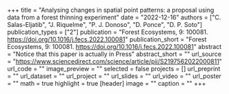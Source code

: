 +++
title = "Analysing changes in spatial point patterns: a proposal using data from a forest thinning experiment"
date = "2022-12-16"
authors = ["C. Salas-Eljatib", "J. Riquelme", "P. J. Donoso", "D. Ponce", "D. P. Soto"]
publication_types = ["2"]
publication = "Forest Ecosystems, 9: 100081. https://doi.org/10.1016/j.fecs.2022.100081"
publication_short = "Forest Ecosystems, 9: 100081. https://doi.org/10.1016/j.fecs.2022.100081"
abstract = "Notice that this paper is actually in Press"
abstract_short = ""
url_source = "https://www.sciencedirect.com/science/article/pii/S2197562022000811"
url_code = ""
image_preview = ""
selected = false
projects = []
url_preprint = ""
url_dataset = ""
url_project = ""
url_slides = ""
url_video = ""
url_poster = ""
math = true
highlight = true
[header]
image = ""
caption = ""
+++
